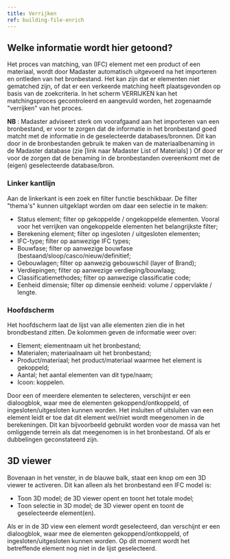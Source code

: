 ```yaml
---
title: Verrijken
ref: building-file-enrich
---
```


## Welke informatie wordt hier getoond?
Het proces van matching, van (IFC) element met een product of een materiaal, wordt door Madaster automatisch uitgevoerd na het importeren en ontleden van het bronbestand. Het kan zijn dat er elementen niet gematched zijn, of dat er een verkeerde matching heeft plaatsgevonden op basis van de zoekcriteria. In het scherm VERRIJKEN kan het matchingsproces gecontroleerd en aangevuld worden, het zogenaamde "verrijken" van het proces.

**NB** : Madaster adviseert sterk om voorafgaand aan het importeren van een bronbestand, er voor te zorgen dat de informatie in het bronbestand goed matcht met de informatie in de geselecteerde databases/bronnen. Dit kan door in de bronbestanden gebruik te maken van de materiaalbenaming in de Madaster database (zie [link naar Madaster List of Materials] ) Of door er voor de zorgen dat de benaming in de bronbestanden overeenkomt met de (eigen) geselecteerde database/bron.

### Linker kantlijn
Aan de linkerkant is  een zoek en filter functie beschikbaar. De filter "thema's" kunnen uitgeklapt worden om daar een selectie in te maken:
- Status element; filter op gekoppelde / ongekoppelde elementen. Vooral voor het verrijken van ongekoppelde elementen het belangrijkste filter;
- Berekening element; filter op ingesloten / uitgesloten elementen;
- IFC-type; filter op aanwezige IFC types;
- Bouwfase; filter op aanwezige bouwfase (bestaand/sloop/casco/nieuw/definitief;
- Gebouwlagen; filter op aanwezig gebouwschil (layer of Brand);
- Verdiepingen; filter op aanwezige verdieping/bouwlaag;
- Classificatiemethodes; filter op aanwezige classificatie code;
- Eenheid dimensie; filter op dimensie eenheid: volume / oppervlakte / lengte.


### Hoofdscherm
Het hoofdscherm laat de lijst van alle elementen zien die in het brondbestand zitten. De kolommen geven de informatie weer over:
- Element; elementnaam uit het bronbestand;
- Materialen; materiaalnaam uit het bronbestand;
- Product/materiaal; het product/materiaal waarmee het element is gekoppeld;
- Aantal; het aantal elementen van dit type/naam;
- Icoon: koppelen.

Door een of meerdere elementen te selecteren, verschijnt er een dialoogblok, waar mee de elementen gekoppend/ontkoppeld, of ingesloten/uitgesloten kunnen worden.
Het insluiten of uitsluiten van een element leidt er toe dat dit element wel/niet wordt meegenomen in de berekeningen. Dit kan bijvoorbeeld gebruikt worden voor de massa van het omliggende terrein als dat meegenomen is in het bronbestand. Of als er dubbelingen geconstateerd zijn.



## 3D viewer
Bovenaan in het venster, in de blauwe balk, staat een knop om een 3D viewer te activeren. Dit kan alleen als het bronbestand een IFC model is:
- Toon 3D model; de 3D viewer opent en toont het totale model;
- Toon selectie in 3D model; de 3D viewer opent en toont de geselecteerde element(en).

Als er in de 3D view een element wordt geselecteerd, dan verschijnt er een dialoogblok, waar mee de elementen gekoppend/ontkoppeld, of ingesloten/uitgesloten kunnen worden. Op dit moment wordt het betreffende element nog niet in de lijst geselecteerd.

